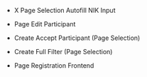 - X Page Selection Autofill NIK Input
- Page Edit Participant
- Create Accept Participant (Page Selection)
- Create Full Filter (Page Selection)

- Page Registration Frontend
